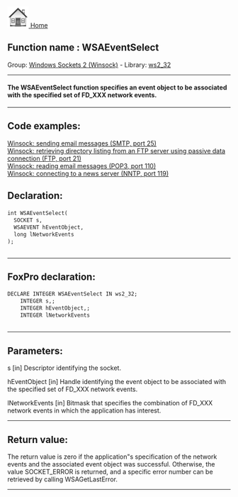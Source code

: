 [<img src="../../images/home.png"> Home ](https://github.com/VFPX/Win32API)  

## Function name : WSAEventSelect
Group: [Windows Sockets 2 (Winsock)](../../functions_group.md#Windows_Sockets_2_(Winsock))  -  Library: [ws2_32](../../Libraries.md#ws2_32)  
***  


#### The WSAEventSelect function specifies an event object to be associated with the specified set of FD_XXX network events.
***  


## Code examples:
[Winsock: sending email messages (SMTP, port 25)](../../samples/sample_385.md)  
[Winsock: retrieving directory listing from an FTP server using passive data connection (FTP, port 21)](../../samples/sample_386.md)  
[Winsock: reading email messages (POP3, port 110)](../../samples/sample_388.md)  
[Winsock: connecting to a news server (NNTP, port 119)](../../samples/sample_389.md)  

## Declaration:
```foxpro  
int WSAEventSelect(
  SOCKET s,
  WSAEVENT hEventObject,
  long lNetworkEvents
);
  
```  
***  


## FoxPro declaration:
```foxpro  
DECLARE INTEGER WSAEventSelect IN ws2_32;
	INTEGER s,;
	INTEGER hEventObject,;
	INTEGER lNetworkEvents
  
```  
***  


## Parameters:
s 
[in] Descriptor identifying the socket. 

hEventObject 
[in] Handle identifying the event object to be associated with the specified set of FD_XXX network events. 

lNetworkEvents 
[in] Bitmask that specifies the combination of FD_XXX network events in which the application has interest.  
***  


## Return value:
The return value is zero if the application"s specification of the network events and the associated event object was successful. Otherwise, the value SOCKET_ERROR is returned, and a specific error number can be retrieved by calling WSAGetLastError.  
***  

